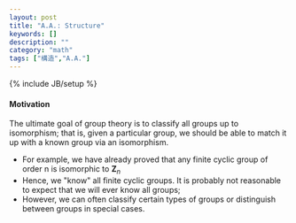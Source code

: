 ```yaml
---
layout: post
title: "A.A.: Structure"
keywords: []
description: ""
category: "math"
tags: ["構造","A.A."]
---
```

{% include JB/setup %}

#### Motivation
The ultimate goal of group theory is to classify all groups up to isomorphism;
that is, given a particular group, we should be able to match it up with a known
group via an isomorphism.
- For example, we have already proved that any finite cyclic group of order n is
  isomorphic to $\mathbf{Z}_n$
- Hence, we "know" all finite cyclic groups. It is probably not reasonable to
  expect that we will ever know all groups;
- However, we can often classify certain types of groups or distinguish between
  groups in special cases.


